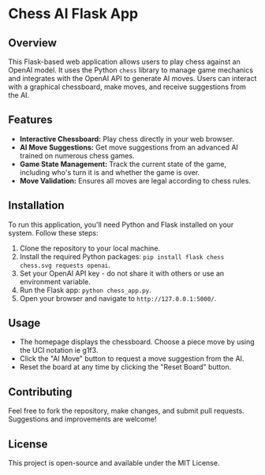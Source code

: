 # Chess AI Flask App

## Overview
This Flask-based web application allows users to play chess against an OpenAI model. It uses the Python `chess` library to manage game mechanics and integrates with the OpenAI API to generate AI moves. Users can interact with a graphical chessboard, make moves, and receive suggestions from the AI.

## Features
- **Interactive Chessboard:** Play chess directly in your web browser.
- **AI Move Suggestions:** Get move suggestions from an advanced AI trained on numerous chess games.
- **Game State Management:** Track the current state of the game, including who's turn it is and whether the game is over.
- **Move Validation:** Ensures all moves are legal according to chess rules.

## Installation
To run this application, you'll need Python and Flask installed on your system. Follow these steps:

1. Clone the repository to your local machine.
2. Install the required Python packages: `pip install flask chess chess.svg requests openai`.
3. Set your OpenAI API key - do not share it with others or use an environment variable.
5. Run the Flask app: `python chess_app.py`.
6. Open your browser and navigate to `http://127.0.0.1:5000/`.

## Usage
- The homepage displays the chessboard. Choose a piece move by using the UCI notation ie g1f3.
- Click the "AI Move" button to request a move suggestion from the AI.
- Reset the board at any time by clicking the "Reset Board" button.

## Contributing
Feel free to fork the repository, make changes, and submit pull requests. Suggestions and improvements are welcome!

## License
This project is open-source and available under the MIT License.
